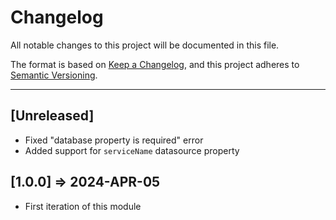 # Changelog

All notable changes to this project will be documented in this file.

The format is based on [Keep a Changelog](https://keepachangelog.com/en/1.0.0/),
and this project adheres to [Semantic Versioning](https://semver.org/spec/v2.0.0.html).

* * *

## [Unreleased]

* Fixed "database property is required" error
* Added support for `serviceName` datasource property

## [1.0.0] => 2024-APR-05

- First iteration of this module